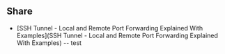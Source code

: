## Share

- [SSH Tunnel - Local and Remote Port Forwarding Explained With Examples](SSH Tunnel - Local and Remote Port Forwarding Explained With Examples)
-- test
